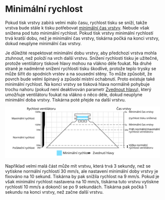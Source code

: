 Minimální rychlost
====
Pokud tisk vrstvy zabírá velmi málo času, rychlost tisku se sníží, takže vrstva bude stále k tisku potřebovat [minimální čas vrstvy](cool_min_layer_time.md). Nebude však snížena pod tuto minimální rychlost. Pokud tisk vrstvy minimální rychlostí trvá kratší dobu, než je minimální čas vrstvy, tiskárna počká na konci vrstvy, dokud neuplyne minimální čas vrstvy.

Je důležité respektovat minimální dobu vrstvy, aby předchozí vrstva mohla ztuhnout, než položí na vrch další vrstvu. Snížení rychlosti tisku je užitečné, protože ventilátory tiskové hlavy mohou na vlákno déle foukat. Na druhé straně je nadměrné snížení rychlosti tisku škodlivé, protože teplo trysky se může šířit do spodních vrstev a na sousední stěny. To může způsobit, že povrch bude velmi špinavý a způsobí místní ochabnutí. Proto existuje také minimální rychlost. Na konci vrstvy se tisková hlava normálně pohybuje trochu nahoru (pokud není deaktivován parametr [Zvednout hlavu](cool_lift_head.md)), který umožňuje ventilátoru foukat na vlákno o něco déle, dokud neuplyne minimální doba vrstvy. Tiskárna poté přejde na další vrstvu.

![Jaká rychlost ventilátoru se používá, a kde](../images/cool_fan_speed_cs.svg)

Například velmi malá část může mít vrstvu, která trvá 3 sekundy, než se vytiskne normální rychlostí 30 mm/s, ale nastavení minimální doby vrstvy je fixováno na 10 sekund. Tiskárna by pak snížila rychlost na 9 mm/s. Pokud je však minimální rychlost nastavena na 10 mm/s, tiskárna tuto vrstvu vytiskne rychlostí 10 mm/s a dokončí se po 9 sekundách. Tiskárna pak počká 1 sekundu na konci vrstvy, než začne další vrstvu.